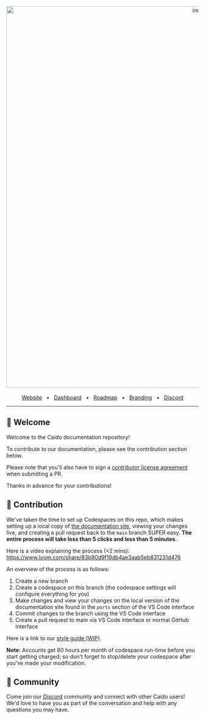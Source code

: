 <div align="center">
  <img width="1000" alt="image" src="https://user-images.githubusercontent.com/6225588/211916659-567751d1-0225-402b-9141-4145c18b0834.png">

  <br />
  <br />
  <a href="https://caido.io/">Website</a>
  <span>&nbsp;&nbsp;•&nbsp;&nbsp;</span>
  <a href="https://dashboard.caido.io/">Dashboard</a>
  <span>&nbsp;&nbsp;•&nbsp;&nbsp;</span>
  <a href="https://links.caido.io/roadmap">Roadmap</a>
  <span>&nbsp;&nbsp;•&nbsp;&nbsp;</span>
  <a href="https://github.com/caido/caido/tree/main/brand">Branding</a>
  <span>&nbsp;&nbsp;•&nbsp;&nbsp;</span>
  <a href="https://links.caido.io/www-discord" target="_blank">Discord</a>
  <br />
  <hr />
</div>

## 👋 Welcome

Welcome to the Caido documentation repository!

To contribute to our documentation, please see the contribution section below.

Please note that you'll also have to sign a [contributor license agreement](https://cla-assistant.io/caido/documentation) when submitting a PR.

Thanks in advance for your contributions!

## 🔧 Contribution

We've taken the time to set up Codespaces on this repo, which makes setting up a local copy of [the documentation site](https://docs.caido.com), viewing your changes live, and creating a pull request back to the `main` branch SUPER easy. **The entire process will take less than 5 clicks and less than 5 minutes.**

Here is a video explaining the process (<2 mins):
https://www.loom.com/share/83b80d9f19db4ae3aab5eb831231d476 

An overview of the process is as follows:
1. Create a new branch
2. Create a codespace on this branch (the codespace settings will configure everything for you)
3. Make changes and view your changes on the local version of the documentation site found in the `ports` section of the VS Code interface
4. Commit changes to the branch using the VS Code interface
5. Create a pull request to main via VS Code interface or normal GitHub interface

Here is a link to our [style guide (WIP)](style-guide.md).

**Note:** Accounts get 60 hours per month of codespace run-time before you start getting charged; so don't forget to stop/delete your codespace after you've made your modification. 

## 💚 Community

Come join our [Discord](https://links.caido.io/www-discord) community and connect with other Caido users! We'd love to have you as part of the conversation and help with any questions you may have.
